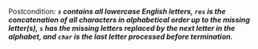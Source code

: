 Postcondition: ***`s` contains all lowercase English letters, `res` is the concatenation of all characters in alphabetical order up to the missing letter(s), `s` has the missing letters replaced by the next letter in the alphabet, and `char` is the last letter processed before termination.***